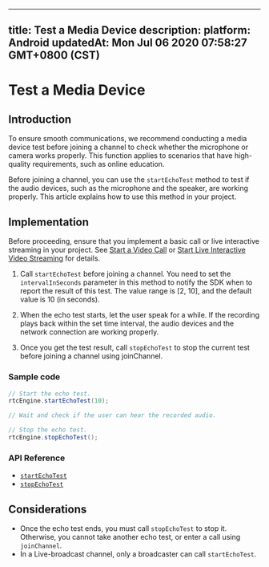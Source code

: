 
---
title: Test a Media Device
description: 
platform: Android
updatedAt: Mon Jul 06 2020 07:58:27 GMT+0800 (CST)
---
# Test a Media Device
## Introduction

To ensure smooth communications, we recommend conducting a media device test before joining a channel to check whether the microphone or camera works properly. This function applies to scenarios that have high-quality requirements, such as online education.

Before joining a channel, you can use the `startEchoTest` method to test if the audio devices, such as the microphone and the speaker, are working properly. This article explains how to use this method in your project.

## Implementation

Before proceeding, ensure that you implement a basic call or live interactive streaming in your project. See [Start a Video Call](../../en/Interactive%20Broadcast/start_call_android.md) or [Start Live Interactive Video Streaming](../../en/Interactive%20Broadcast/start_live_android.md) for details.

1. Call `startEchoTest` before joining a channel. You need to set the `intervalInSeconds` parameter in this method to notify the SDK when to report the result of this test. The value range is [2, 10], and the default value is 10 (in seconds).

2. When the echo test starts, let the user speak for a while. If the recording plays back within the set time interval, the audio devices and the network connection are working properly.

3. Once you get the test result, call `stopEchoTest` to stop the current test before joining a channel using joinChannel.

### Sample code

```java
// Start the echo test.
rtcEngine.startEchoTest(10);

// Wait and check if the user can hear the recorded audio.

// Stop the echo test.
rtcEngine.stopEchoTest();
```

### API Reference

- [`startEchoTest`](https://docs.agora.io/en/Interactive%20Broadcast/API%20Reference/java/classio_1_1agora_1_1rtc_1_1_rtc_engine.html#ac93b84c9ebbb32f5ee304732804ec1b9)
- [`stopEchoTest`](https://docs.agora.io/en/Interactive%20Broadcast/API%20Reference/java/classio_1_1agora_1_1rtc_1_1_rtc_engine.html#a01b8067275003c011f6d81bb41ee0fe1)

## Considerations

- Once the echo test ends, you must call `stopEchoTest` to stop it. Otherwise, you cannot take another echo test, or enter a call using `joinChannel`.
- In a Live-broadcast channel, only a broadcaster can call `startEchoTest`. 
